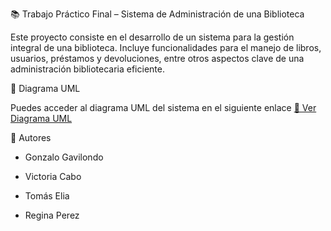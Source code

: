 📚 Trabajo Práctico Final – Sistema de Administración de una Biblioteca

Este proyecto consiste en el desarrollo de un sistema para la gestión integral de una biblioteca. Incluye funcionalidades para el manejo de libros, usuarios, préstamos y devoluciones, entre otros aspectos clave de una administración bibliotecaria eficiente.

🔗 Diagrama UML

Puedes acceder al diagrama UML del sistema en el siguiente enlace
[📄 Ver Diagrama UML](https://drive.google.com/file/d/1dymf_Bx3s8-rIEDwAZ4EM5G8JH-GqDT9/view?usp=sharing)

👥 Autores
- Gonzalo Gavilondo

- Victoria Cabo

- Tomás Elia

- Regina Perez
